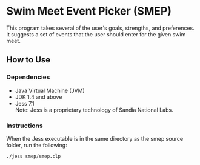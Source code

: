 # Swim Meet Event Picker (SMEP)

This program takes several of the user's goals, strengths, and preferences. It suggests a set of events that the user should
enter for the given swim meet.

## How to Use
### Dependencies
* Java Virtual Machine (JVM)
* JDK 1.4 and above
* Jess 7.1
<br> Note: Jess is a proprietary technology of Sandia National Labs.

### Instructions
When the Jess executable is in the same directory as the smep source folder, run the following:
```
./jess smep/smep.clp
```
